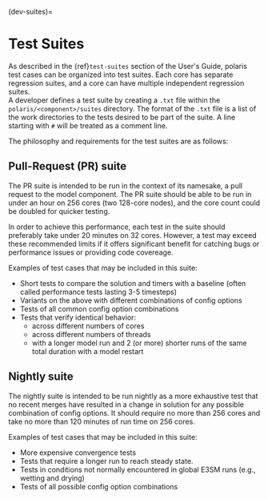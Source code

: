 (dev-suites)=

# Test Suites

As described in the {ref}`test-suites` section of the User's Guide, polaris
test cases can be organized into test suites.  Each core has separate 
regression suites, and a core can have multiple independent regression suites.  
A developer  defines a test suite by creating a `.txt` file within the 
`polaris/<component>/suites` directory.  The format of the `.txt` file is a 
list of the work directories to  the tests desired to be part of the suite.  A 
line starting with `#` will be  treated as a comment line.

The philosophy and requirements for the test suites are as follows:

## Pull-Request (PR) suite

The PR suite is intended to be run in the context of its namesake, a pull
request to the model component. The PR suite should be able to be run in under
an hour on 256 cores (two 128-core nodes), and the core count could be doubled
for quicker testing.

In order to achieve this performance, each test in the suite should preferably
take under 20 minutes on 32 cores. However, a test may exceed these recommended
limits if it offers significant benefit for catching bugs or performance issues
or providing code covereage.

Examples of test cases that may be included in this suite:

* Short tests to compare the solution and timers with a baseline (often called
performance tests lasting 3-5 timesteps)
* Variants on the above with different combinations of config options
* Tests of all common config option combinations
* Tests that verify identical behavior:
  * across different numbers of cores
  * across different numbers of threads
  * with a longer model run and 2 (or more) shorter runs of the same total
duration with a model restart

## Nightly suite

The nightly suite is intended to be run nightly as a more exhaustive test
that no recent merges have resulted in a change in solution for any possible
combination of config options. It should require no more than 256 cores and
take no more than 120 minutes of run time on 256 cores.

Examples of test cases that may be included in this suite:

* More expensive convergence tests
* Tests that require a longer run to reach steady state.
* Tests in conditions not normally encountered in global E3SM runs (e.g.,
wetting and drying)
* Tests of all possible config option combinations
